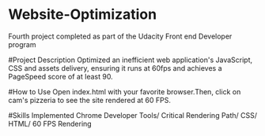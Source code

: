 # Website-Optimization
Fourth project completed as part of the Udacity Front end Developer program

#Project Description
Optimized an inefficient web application's JavaScript, CSS
and assets delivery, ensuring it runs at 60fps and achieves a PageSpeed score of at least 90.

#How to Use 
Open index.html with your favorite browser.Then, click on cam's pizzeria to see the site
rendered at 60 FPS.

#Skills Implemented
Chrome Developer Tools/
Critical Rendering Path/
CSS/
HTML/
60 FPS Rendering
